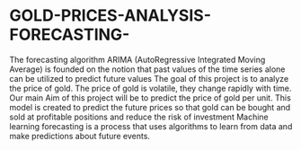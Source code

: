 # GOLD-PRICES-ANALYSIS-FORECASTING-
The forecasting algorithm ARIMA (AutoRegressive Integrated Moving Average) is founded on the notion that past values of the time series alone can be utilized to predict future values
The goal of this project is to analyze the price of gold. 
The price of gold is volatile, they change rapidly with time. 
Our main Aim of this project will be to predict the price of gold per unit. 
This model is created to predict the future prices so that gold can be bought and sold at profitable positions and reduce the risk of investment
Machine learning forecasting is a process that uses algorithms to learn from data and make predictions about future events. 
